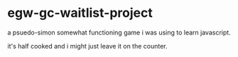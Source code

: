 # egw-gc-waitlist-project

a psuedo-simon somewhat functioning game i was using to learn javascript. 

it's half cooked and i might just leave it on the counter.
